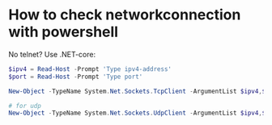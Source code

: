 # How to check networkconnection with powershell

No telnet? Use .NET-core:

```ps1
$ipv4 = Read-Host -Prompt 'Type ipv4-address'
$port = Read-Host -Prompt 'Type port'

New-Object -TypeName System.Net.Sockets.TcpClient -ArgumentList $ipv4,$port # returns Object with Connection-attribute -eq $true if its established

# for udp
New-Object -TypeName System.Net.Sockets.UdpClient -ArgumentList $ipv4,$port 
```